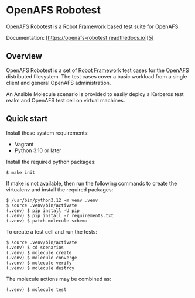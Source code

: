 # OpenAFS Robotest

OpenAFS Robotest is a [Robot Framework][1] based test suite for OpenAFS.

Documentation: [https://openafs-robotest.readthedocs.io][5]

## Overview

OpenAFS Robotest is a set of [Robot Framework][1] test cases for the [OpenAFS][4]
distributed filesystem.  The test cases cover a basic workload from a single
client and general OpenAFS administration.

An Ansible Molecule scenario is provided to easily deploy a Kerberos test realm
and OpenAFS test cell on virtual machines.

## Quick start

Install these system requirements:

* Vagrant
* Python 3.10 or later

Install the required python packages:

    $ make init

If make is not available, then run the following commands to
create the virtualenv and install the required packages:

    $ /usr/bin/python3.12 -m venv .venv
    $ source .venv/bin/activate
    (.venv) $ pip install -U pip
    (.venv) $ pip install -r requirements.txt
    (.venv) $ patch-molecule-schema

To create a test cell and run the tests:

    $ source .venv/bin/activate
    (.venv) $ cd scenarios
    (.venv) $ molecule create
    (.venv) $ molecule converge
    (.venv) $ molecule verify
    (.venv) $ molecule destroy

The molecule actions may be combined as:

    (.venv) $ molecule test

[1]: http://robotframework.org/
[2]: https://github.com/openafs-contrib/robotframework-openafslibrary
[3]: https://github.com/openafs-contrib/ansible-openafs
[4]: https://www.openafs.org
[5]: https://openafs-robotest.readthedocs.io/
